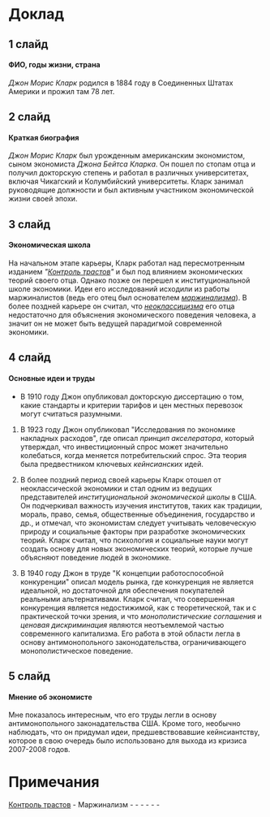 # Доклад
## 1 слайд 
#### ФИО, годы жизни, страна

*Джон Морис Кларк* родился в 1884 году в Соединенных Штатах Америки и прожил там 78 лет.

## 2 слайд
#### Краткая биография
*Джон Морис Кларк* был урожденным американским экономистом, сыном экономиста *Джона Бейтса Кларка*. Он пошел по стопам отца и получил докторскую степень и работал в различных университетах, включая Чикагский и Колумбийский университеты. Кларк занимал руководящие должности и был активным участником экономической жизни своей эпохи.

## 3 слайд
#### Экономическая школа

На начальном этапе карьеры, Кларк работал над пересмотренным изданием *"[Контроль трастов](#note1)<a name="return1"></a>"* и был под влиянием экономических теорий своего отца. Однако позже он перешел к институциональной школе экономики. Идеи его исследований исходили из работы маржиналистов (ведь его отец был основателем *[маржинализма](#note2)*). В более поздней карьере он считал, что *[неоклассицизма](#note3)* его отца недостаточно для объяснения экономического поведения человека, а значит он не может быть ведущей парадигмой современной экономики.  

## 4 слайд
#### Основные идеи и труды
- В 1910 году Джон опубликовал докторскую диссертацию о том, какие стандарты и критерии тарифов и цен местных перевозок могут считаться разумными.  

1. В 1923 году Джон опубликовал "Исследования по экономике накладных расходов", где описал *принцип акселератора*, который утверждал, что инвестиционный спрос может значительно колебаться, когда меняется потребительский спрос. Эта теория была предвестником ключевых *кейнсианских* идей.

2. В более поздний период своей карьеры Кларк отошел от неоклассической экономики и стал одним из ведущих представителей *институциональной экономической школы* в США. 
Он подчеркивал важность изучения институтов, таких как традиции, мораль, право, семья, общественные объединения, государство и др., и отмечал, что экономистам следует учитывать человеческую природу и социальные факторы при разработке экономических теорий. Кларк считал, что психология и социальные науки могут создать основу для новых экономических теорий, которые лучше объясняют поведение людей в экономике.

3. В 1940 году Джон в труде "К концепции работоспособной конкуренции" описал модель рынка, где конкуренция не является идеальной, но достаточной для обеспечения покупателей реальными альтернативами. Кларк считал, что совершенная конкуренция является недостижимой, как с теоретической, так и с практической точки зрения, и что *монополистические соглашения* и *ценовая дискриминация* являются неотъемлемой частью современного капитализма.
Его работа в этой области легла в основу антимонопольного законодательства, ограничивающего монополистическое поведение.   

## 5 слайд
#### Мнение об экономисте
Мне показалось интересным, что его труды легли в основу антимонопольного законадательства США. Кроме того, необычно наблюдать, что он придумал идеи, предшевствовавшие кейнсиантству, которое в свою очередь было использовано для выхода из кризиса 2007-2008 годов. 

# Примечания
<a name="note1"></a> [Контроль трастов](#return1) -
<a name="note2"></a> Маржинализм -
<a name="note3"></a>  -
<a name="note4"></a>  -
<a name="note5"></a>  -
<a name="note6"></a>  -
<a name="note7"></a>  -